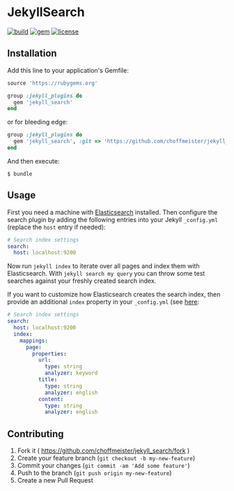 # JekyllSearch

[![build](https://img.shields.io/travis/choffmeister/jekyll_search/develop.svg)](https://travis-ci.org/choffmeister/jekyll_search)
[![gem](https://img.shields.io/gem/v/jekyll_search.svg)](https://rubygems.org/gems/jekyll_search)
[![license](https://img.shields.io/badge/license-MIT-lightgrey.svg)](http://opensource.org/licenses/MIT)

## Installation

Add this line to your application's Gemfile:

```ruby
source 'https://rubygems.org'

group :jekyll_plugins do
  gem 'jekyll_search'
end
```

or for bleeding edge:

```ruby
group :jekyll_plugins do
  gem 'jekyll_search', :git => 'https://github.com/choffmeister/jekyll_search.git', :branch => 'develop'
end
```

And then execute:

    $ bundle

## Usage

First you need a machine with [Elasticsearch][elasticsearch] installed. Then configure the search plugin by adding
the following entries into your Jekyll `_config.yml` (replace the `host` entry if needed):

```yaml
# Search index settings
search:
  host: localhost:9200
```

Now run `jekyll index` to iterate over all pages and index them with Elasticsearch. With `jekyll search my query`
you can throw some test searches against your freshly created search index.

If you want to customize how Elasticsearch creates the search index, then provide an additional `index` property
in your `_config.yml` (see [here][elasticsearch-createindex]:

```yaml
# Search index settings
search:
  host: localhost:9200
  index:
    mappings:
      page:
        properties:
          url:
            type: string
            analyzer: keyword
          title:
            type: string
            analyzer: english
          content:
            type: string
            analyzer: english
```

## Contributing

1. Fork it ( https://github.com/choffmeister/jekyll_search/fork )
2. Create your feature branch (`git checkout -b my-new-feature`)
3. Commit your changes (`git commit -am 'Add some feature'`)
4. Push to the branch (`git push origin my-new-feature`)
5. Create a new Pull Request

[elasticsearch]: http://www.elasticsearch.org/
[elasticsearch-createindex]: http://www.rubydoc.info/gems/elasticsearch-api/Elasticsearch/API/Indices/Actions#create-instance_method
